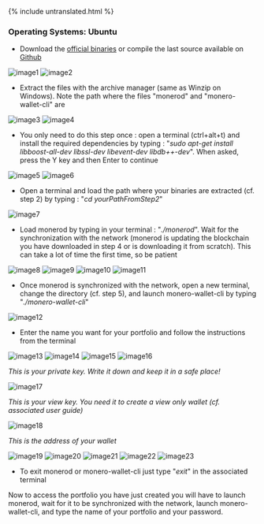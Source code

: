 {% include untranslated.html %}
### Operating Systems:  Ubuntu

- Download the [official binaries](https://getmonero.org/downloads/) or compile the last source available on [Github](https://github.com/monero-project/bitmonero)

![image1](https://github.com/luuul/monero-site/blob/master/knowledge-base/user-guides/png/create_wallet/1.png)
![image2](https://github.com/luuul/monero-site/blob/master/knowledge-base/user-guides/png/create_wallet/2.png)

- Extract the files with the archive manager (same as Winzip on Windows). Note the path where the files "monerod" and "monero-wallet-cli" are

![image3](https://github.com/luuul/monero-site/blob/master/knowledge-base/user-guides/png/create_wallet/3.png)
![image4](https://github.com/luuul/monero-site/blob/master/knowledge-base/user-guides/png/create_wallet/4.png)

- You only need to do this step once : open a terminal (ctrl+alt+t) and install the required dependencies by typing : "*sudo apt-get install libboost-all-dev libssl-dev libevent-dev libdb++-dev*". When asked, press the Y key and then Enter to continue

![image5](https://github.com/luuul/monero-site/blob/master/knowledge-base/user-guides/png/create_wallet/5.png)
![image6](https://github.com/luuul/monero-site/blob/master/knowledge-base/user-guides/png/create_wallet/6.png)

- Open a terminal and load the path where your binaries are extracted (cf. step 2) by typing : "*cd yourPathFromStep2*"

![image7](https://github.com/luuul/monero-site/blob/master/knowledge-base/user-guides/png/create_wallet/7.png)

- Load monerod by typing in your terminal : "*./monerod*". Wait for the synchronization with the network (monerod is updating the blockchain you have downloaded in step 4 or is downloading it from scratch). This can take a lot of time the first time, so be patient

![image8](https://github.com/luuul/monero-site/blob/master/knowledge-base/user-guides/png/create_wallet/8.png)
![image9](https://github.com/luuul/monero-site/blob/master/knowledge-base/user-guides/png/create_wallet/9.png)
![image10](https://github.com/luuul/monero-site/blob/master/knowledge-base/user-guides/png/create_wallet/10.png)
![image11](https://github.com/luuul/monero-site/blob/master/knowledge-base/user-guides/png/create_wallet/11.png)

- Once monerod is synchronized with the network, open a new terminal, change the directory (cf. step 5), and launch monero-wallet-cli by typing "*./monero-wallet-cli*"

![image12](https://github.com/luuul/monero-site/blob/master/knowledge-base/user-guides/png/create_wallet/12.png)

- Enter the name you want for your portfolio and follow the instructions from the terminal
 
![image13](https://github.com/luuul/monero-site/blob/master/knowledge-base/user-guides/png/create_wallet/13.png)
![image14](https://github.com/luuul/monero-site/blob/master/knowledge-base/user-guides/png/create_wallet/14.png)
![image15](https://github.com/luuul/monero-site/blob/master/knowledge-base/user-guides/png/create_wallet/15.png)
![image16](https://github.com/luuul/monero-site/blob/master/knowledge-base/user-guides/png/create_wallet/16.png)

*This is your private key. Write it down and keep it in a safe place!*

![image17](https://github.com/luuul/monero-site/blob/master/knowledge-base/user-guides/png/create_wallet/17.png)

*This is your view key. You need it to create a view only wallet (cf. associated user guide)*

![image18](https://github.com/luuul/monero-site/blob/master/knowledge-base/user-guides/png/create_wallet/18.png)

*This is the address of your wallet*

![image19](https://github.com/luuul/monero-site/blob/master/knowledge-base/user-guides/png/create_wallet/19.png)
![image20](https://github.com/luuul/monero-site/blob/master/knowledge-base/user-guides/png/create_wallet/20.png)
![image21](https://github.com/luuul/monero-site/blob/master/knowledge-base/user-guides/png/create_wallet/21.png)
![image22](https://github.com/luuul/monero-site/blob/master/knowledge-base/user-guides/png/create_wallet/22.png)
![image23](https://github.com/luuul/monero-site/blob/master/knowledge-base/user-guides/png/create_wallet/23.png)

- To exit monerod or monero-wallet-cli just type "*exit*" in the associated terminal

Now to access the portfolio you have just created you will have to launch monerod, wait for it to be synchronized with the network, launch monero-wallet-cli, and type the name of your portfolio and your password.


